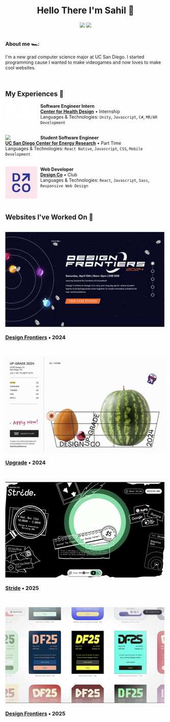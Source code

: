 
<h1 align='center'>Hello There I'm Sahil 👋</h1>
<div align="center">
 <a href="./Sahil_s_Resume_Fall_2025.pdf">    <img align='center' src="https://img.shields.io/badge/Resume-Black.svg?style=for-the-badge&colorB=2E743E"></a>
 <a href="https://www.linkedin.com/in/sahilgathe/"> <img align='center' src="https://img.shields.io/badge/Linkedin-Black.svg?style=for-the-badge&logo=linkedin&colorB=0072b1"></a>
</div>
<br>

<h3 align="left">About me 🏎️:</h3>
<p align="left">I'm a new grad computer science major at UC San Diego. I started programming cause I wanted to make videogames and now loves to make cool websites.</p>

<br>

<h2>My Experiences 🔭</h2>

<a href="https://c4h.ucsd.edu/"><img style="margin-right:10px" align="left" src="img/C4H_logo.png" width="100" height=""></a>
**Software Engineer Intern** \
[**Center for Health Design**](https://c4h.ucsd.edu/) • Internship \
Languages & Technologies: `Unity`, `Javascript`, `C#`, `MR/AR Development`\
<br>

<a href="https://cer.ucsd.edu/"><img style="margin-right:10px" align="left" src="https://www.innovationnewsnetwork.com/wp-content/uploads/2024/10/logo-1920-1080-uc-san-diego-center-for-energy-research-001.jpg" width="100" height=""></a>
**Student Software Engineer** \
[**UC San Diego Center for Energy Research**](https://cer.ucsd.edu/) • Part Time \
Languages & Technologies: `React Native`, `Javascript`, `CSS`, `Mobile Development`\
<br>

<a href="https://ucsddesign.co/"><img style="margin-right:10px" align="left" src="https://raw.githubusercontent.com/aaronchan32/aaronchan32/main/dco.jpg" width="100" height=""></a>
**Web Developer** \
[**Design Co**](https://designco-revamp.vercel.app/) • Club \
Languages & Technologies: `React`, `Javascript`, `Sass`, `Responsive Web Design`\
<br>

<br>

<h2>Websites I've Worked On 🚀</h2>

<br>
<a href="https://df24.ucsddesign.co/"><img style="margin-right:10px" align="Center" src="img/Frontiers2024.jpg" width="500" height=""></a>

### [**Design Frontiers**](https://df24.ucsddesign.co/) • 2024 
<!-- Languages & Technologies: `React`, `Javascript`, `Sass`, `Responsive Web Design`\ -->
<br>

<br>
<a href="https://upgrade24.ucsddesign.co/"><img style="margin-right:10px" align="Center" src="img/Upgrade2024.jpg" width="500" height=""></a>

### [**Upgrade**](https://upgrade24.ucsddesign.co/) • 2024 
<!-- Languages & Technologies: `React`, `Javascript`, `Sass`, `Responsive Web Design`\ -->
<br>

<br>
<a href="https://stride24.ucsddesign.co/"><img style="margin-right:10px" align="Center" src="img/Stride2025.jpg" width="500" height=""></a>

### [**Stride**](https://stride24.ucsddesign.co/) • 2025 
<!-- Languages & Technologies: `React`, `Javascript`, `Sass`, `Responsive Web Design`\ -->
<br>

<br>
<a href="https://df25.ucsddesign.co/"><img style="margin-right:10px" align="Center" src="img/Frontiers2025.jpg" width="500" height=""></a>

### [**Design Frontiers**](https://df25.ucsddesign.co/) • 2025 
<!-- Languages & Technologies: `React`, `Javascript`, `Sass`, `Responsive Web Design`\ -->
<br>

